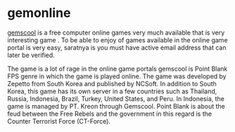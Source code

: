 gemonline
=========

<a href=http://goo.gl/BwFt8O>gemscool</a> is a free computer online games very much available that is very interesting game . To be able to enjoy of games available in the online game portal is very easy, saratnya is you must have active email address that can later be verified.

The game is a lot of rage in the online game portals gemscool is Point Blank FPS genre in which the game is played online. The game was developed by Zepetto from South Korea and published by NCSoft. In addition to South Korea, this game has its own server in a few countries such as Thailand, Russia, Indonesia, Brazil, Turkey, United States, and Peru. In Indonesia, the game is managed by PT. Kreon through Gemscool. Point Blank is about the feud between the Free Rebels and the government in this regard is the Counter Terrorist Force (CT-Force).
